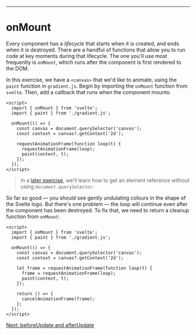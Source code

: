 ------
# **onMount**
Every component has a _lifecycle_ that starts when it is created, and ends when it is destroyed. There are a handful of functions that allow you to run code at key moments during that lifecycle. The one you'll use most frequently is `onMount`, which runs after the component is first rendered to the DOM.

In this exercise, we have a `<canvas>` that we'd like to animate, using the `paint` function in <code data-file="src/routes/part1/lifecycle/onMount/gradient.js">gradient.js</code>. Begin by importing the `onMount` function from `svelte`. Then, add a callback that runs when the component mounts:
```svelte title="src/routes/part1/lifecycle/onMount/+page.svelte" {2, 5-13}
<script>
  import { onMount } from 'svelte';
  import { paint } from './gradient.js';

  onMount(() => {
    const canvas = document.querySelector('canvas');
    const context = canvas?.getContext('2d');

    requestAnimationFrame(function loop(t) {
      requestAnimationFrame(loop);
      paint(context, t);
    });
  });  
</script>
```
> In a [later exercise](/part2/advanced-bindings/this), we'll learn how to get an element reference without using `document.querySelector`.

So far so good — you should see gently undulating colours in the shape of the Svelte logo. But there's one problem — the loop will continue even after the component has been destroyed. To fix that, we need to return a cleanup function from `onMount`:
```svelte title="src/routes/part1/lifecycle/onMount/+page.svelte" /let/ /frame = / /return () => {/ /cancelAnimationFrame(frame);/ /};/
<script>
  import { onMount } from 'svelte';
  import { paint } from './gradient.js';

  onMount(() => {
    const canvas = document.querySelector('canvas');
    const context = canvas?.getContext('2d');

    let frame = requestAnimationFrame(function loop(t) {
      frame = requestAnimationFrame(loop);
      paint(context, t);
    });

    return () => {
      cancelAnimationFrame(frame);
    };
  });
</script>
```

[Next: beforeUpdate and afterUpdate](/part1/lifecycle/beforeUpdate-afterUpdate)
